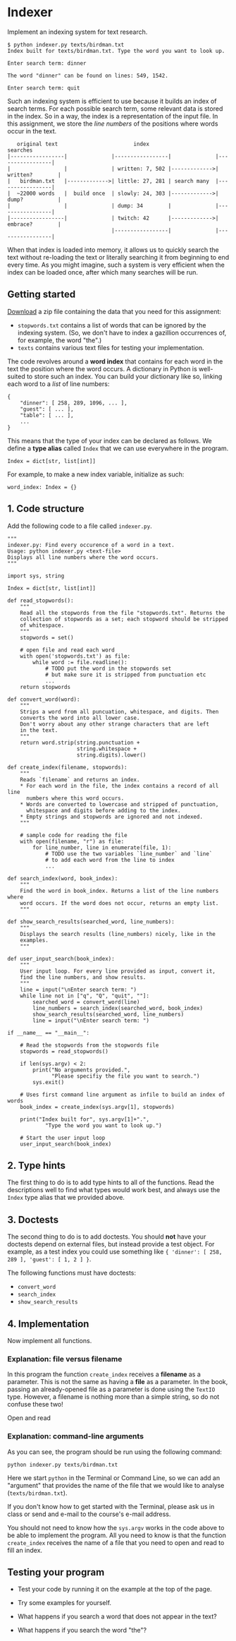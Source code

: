 # Indexer

Implement an indexing system for text research.

    $ python indexer.py texts/birdman.txt
    Index built for texts/birdman.txt. Type the word you want to look up.

    Enter search term: dinner

    The word "dinner" can be found on lines: 549, 1542.

    Enter search term: quit

Such an indexing system is efficient to use because it builds an index of search terms. For each possible search term, some relevant data is stored in the index. So in a way, the index is a representation of the input file. In this assignment, we store the *line numbers* of the positions where words occur in the text.

       original text                        index                           searches
    |-----------------|              |-----------------|              |-----------------|
    |                 |              | written: 7, 502 |------------->| written?        |
    |   birdman.txt   |------------->| little: 27, 281 | search many  |-----------------|
    |  ~22000 words   |  build once  | slowly: 24, 303 |------------->| dump?           |
    |                 |              | dump: 34        |              |-----------------|
    |-----------------|              | twitch: 42      |------------->| embrace?        |
                                     |-----------------|              |-----------------|

When that index is loaded into memory, it allows us to quickly search the text without re-loading the text or literally searching it from beginning to end every time. As you might imagine, such a system is very efficient when the index can be loaded once, after which many searches will be run.


## Getting started

[Download](dist/indexer.zip) a zip file containing the data that you need for this assignment:

- `stopwords.txt` contains a list of words that can be ignored by the indexing system. (So, we don't have to index a gazillion occurrences of, for example, the word "the".)
- `texts` contains various text files for testing your implementation.

The code revolves around a **word index** that contains for each word in the text the position where the word occurs. A dictionary in Python is well-suited to store such an index. You can build your dictionary like so, linking each word to a *list* of line numbers:

    {
        "dinner": [ 258, 289, 1096, ... ],
        "guest": [ ... ],
        "table": [ ... ],
        ...
    }

This means that the type of your index can be declared as follows. We define a **type alias** called `Index` that we can use everywhere in the program.

    Index = dict[str, list[int]]

For example, to make a new index variable, initialize as such:

    word_index: Index = {}

## 1. Code structure

Add the following code to a file called `indexer.py`.

    """
    indexer.py: Find every occurence of a word in a text.
    Usage: python indexer.py <text-file>
    Displays all line numbers where the word occurs.
    """

    import sys, string

    Index = dict[str, list[int]]

    def read_stopwords():
        """
        Read all the stopwords from the file "stopwords.txt". Returns the
        collection of stopwords as a set; each stopword should be stripped
        of whitespace.
        """
        stopwords = set()
        
        # open file and read each word
        with open('stopwords.txt') as file:
            while word := file.readline():
                # TODO put the word in the stopwords set
                # but make sure it is stripped from punctuation etc
                ...
        return stopwords

    def convert_word(word):
        """
        Strips a word from all puncuation, whitespace, and digits. Then
        converts the word into all lower case.
        Don't worry about any other strange characters that are left
        in the text.
        """
        return word.strip(string.punctuation +
                          string.whitespace +
                          string.digits).lower()

    def create_index(filename, stopwords):
        """
        Reads `filename` and returns an index.
        * For each word in the file, the index contains a record of all line
          numbers where this word occurs.
        * Words are converted to lowercase and stripped of punctuation,
          whitespace and digits before adding to the index.
        * Empty strings and stopwords are ignored and not indexed.
        """

        # sample code for reading the file
        with open(filename, "r") as file:
            for line_number, line in enumerate(file, 1):
                # TODO use the two variables `line_number` and `line`
                # to add each word from the line to index
                ...

    def search_index(word, book_index):
        """
        Find the word in book_index. Returns a list of the line numbers where
        word occurs. If the word does not occur, returns an empty list.
        """

    def show_search_results(searched_word, line_numbers):
        """
        Displays the search results (line_numbers) nicely, like in the
        examples.
        """

    def user_input_search(book_index):
        """
        User input loop. For every line provided as input, convert it,
        find the line numbers, and show results.
        """
        line = input("\nEnter search term: ")
        while line not in ["q", "Q", "quit", ""]:
            searched_word = convert_word(line)
            line_numbers = search_index(searched_word, book_index)
            show_search_results(searched_word, line_numbers)
            line = input("\nEnter search term: ")

    if __name__ == "__main__":

        # Read the stopwords from the stopwords file
        stopwords = read_stopwords()

        if len(sys.argv) < 2:
            print("No arguments provided.",
                  "Please specifiy the file you want to search.")
            sys.exit()

        # Uses first command line argument as infile to build an index of words
        book_index = create_index(sys.argv[1], stopwords)

        print("Index built for", sys.argv[1]+".",
                "Type the word you want to look up.")

        # Start the user input loop
        user_input_search(book_index)

## 2. Type hints

The first thing to do is to add type hints to all of the functions. Read the descriptions well to find what types would work best, and always use the `Index` type alias that we provided above.

## 3. Doctests

The second thing to do is to add doctests. You should **not** have your doctests depend on external files, but instead provide a test object. For example, as a test index you could use something like `{ 'dinner': [ 258, 289 ], 'guest': [ 1, 2 ] }`.

The following functions must have doctests:

- `convert_word`
- `search_index`
- `show_search_results`

## 4. Implementation

Now implement all functions.

### Explanation: file versus filename

In this program the function `create_index` receives a **filename** as a parameter. This is not the same as having a **file** as a parameter. In the book, passing an already-opened file as a parameter is done using the `TextIO` type. However, a filename is nothing more than a simple string, so do not confuse these two!

Open and read

### Explanation: command-line arguments

As you can see, the program should be run using the following command:

    python indexer.py texts/birdman.txt

Here we start `python` in the Terminal or Command Line, so we can add an "argument" that provides the name of the file that we would like to analyse (`texts/birdman.txt`).

If you don't know how to get started with the Terminal, please ask us in class or send and e-mail to the course's e-mail address.

You should not need to know how the `sys.argv` works in the code above to be able to implement the program. All you need to know is that the function `create_index` receives the name of a file that you need to open and read to fill an index.

## Testing your program

- Test your code by running it on the example at the top of the page.

- Try some examples for yourself.

- What happens if you search a word that does not appear in the text?

- What happens if you search the word "the"?
